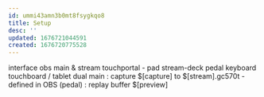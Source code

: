 ```yaml
---
id: ummi43amn3b0mt8fsygkqo8
title: Setup
desc: ''
updated: 1676721044591
created: 1676720775528
---
```


interface
  obs main & stream
  touchportal - pad
  stream-deck pedal
  keyboard
  touchboard / tablet
dual
  main
    : capture $[capture] to $[stream].gc570t
      - defined in OBS (pedal)
    : replay buffer $[preview]